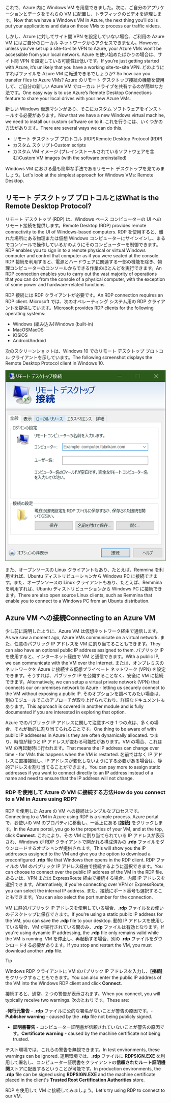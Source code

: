 <span data-ttu-id="4d5f7-101">これで、Azure 内に Windows VM を用意できました。次に、ご自分のアプリケーションとデータをそれらの VM に配置し、トラフィックのビデオを処理します。</span><span class="sxs-lookup"><span data-stu-id="4d5f7-101">Now that we have a Windows VM in Azure, the next thing you’ll do is put your applications and data on those VMs to process our traffic videos.</span></span> 

<span data-ttu-id="4d5f7-102">しかし、Azure に対してサイト間 VPN を設定していない場合、ご利用の Azure VM にはご自分のローカル ネットワークからアクセスできません。</span><span class="sxs-lookup"><span data-stu-id="4d5f7-102">However, unless you’ve set up a site-to-site VPN to Azure, your Azure VMs won’t be accessible from your local network.</span></span> <span data-ttu-id="4d5f7-103">Azure を使い始めたばかりの場合は、サイト間 VPN を設定している可能性は低いです。</span><span class="sxs-lookup"><span data-stu-id="4d5f7-103">If you’re just getting started with Azure, it’s unlikely that you have a working site-to-site VPN.</span></span> <span data-ttu-id="4d5f7-104">どのようにすればファイルを Azure VM に転送できるでしょうか? </span><span class="sxs-lookup"><span data-stu-id="4d5f7-104">So how can you transfer files to Azure VMs?</span></span> <span data-ttu-id="4d5f7-105">Azure のリモート デスクトップ接続の機能を使用して、ご自分の新しい Azure VM でローカル ドライブを共有するのが簡単な方法です。</span><span class="sxs-lookup"><span data-stu-id="4d5f7-105">One easy way is to use Azure’s Remote Desktop Connections feature to share your local drives with your new Azure VMs.</span></span>

<span data-ttu-id="4d5f7-106">新しい Windows 仮想マシンがあり、そこにカスタム ソフトウェアをインストールする必要があります。</span><span class="sxs-lookup"><span data-stu-id="4d5f7-106">Now that we have a new Windows virtual machine, we need to install our custom software on to it.</span></span> <span data-ttu-id="4d5f7-107">これを行うには、いくつかの方法があります。</span><span class="sxs-lookup"><span data-stu-id="4d5f7-107">There are several ways we can do this.</span></span>

- <span data-ttu-id="4d5f7-108">リモート デスクトップ プロトコル (RDP)</span><span class="sxs-lookup"><span data-stu-id="4d5f7-108">Remote Desktop Protocol (RDP)</span></span>
- <span data-ttu-id="4d5f7-109">カスタム スクリプト</span><span class="sxs-lookup"><span data-stu-id="4d5f7-109">Custom scripts</span></span>
- <span data-ttu-id="4d5f7-110">カスタム VM イメージ (プレインストールされているソフトウェアを含む)</span><span class="sxs-lookup"><span data-stu-id="4d5f7-110">Custom VM images (with the software preinstalled)</span></span>

<span data-ttu-id="4d5f7-111">Windows VM における最も簡単な手法であるリモート デスクトップを見てみましょう。</span><span class="sxs-lookup"><span data-stu-id="4d5f7-111">Let's look at the simplest approach for Windows VMs: Remote Desktop.</span></span>

## <a name="what-is-the-remote-desktop-protocol"></a><span data-ttu-id="4d5f7-112">リモート デスクトップ プロトコルとは</span><span class="sxs-lookup"><span data-stu-id="4d5f7-112">What is the Remote Desktop Protocol?</span></span>

<span data-ttu-id="4d5f7-113">リモート デスクトップ (RDP) は、Windows ベース コンピューターの UI へのリモート接続を提供します。</span><span class="sxs-lookup"><span data-stu-id="4d5f7-113">Remote Desktop (RDP) provides remote connectivity to the UI of Windows-based computers.</span></span> <span data-ttu-id="4d5f7-114">RDP を使用すると、離れた場所にある物理または仮想 Windows コンピューターにサインインし、まるでコンソールで操作しているかのようにそのコンピューターを制御できます。</span><span class="sxs-lookup"><span data-stu-id="4d5f7-114">RDP enables you to sign in to a remote physical or virtual Windows computer and control that computer as if you were seated at the console.</span></span> <span data-ttu-id="4d5f7-115">RDP 接続を利用すると、電源とハードウェアに関連する一部の機能を除き、物理コンピューターのコンソールからできる作業のほとんどを実行できます。</span><span class="sxs-lookup"><span data-stu-id="4d5f7-115">An RDP connection enables you to carry out the vast majority of operations that you can do from the console of a physical computer, with the exception of some power and hardware-related functions.</span></span>

<span data-ttu-id="4d5f7-116">RDP 接続には RDP クライアントが必要です。</span><span class="sxs-lookup"><span data-stu-id="4d5f7-116">An RDP connection requires an RDP client.</span></span> <span data-ttu-id="4d5f7-117">Microsoft では、次のオペレーティング システム用の RDP クライアントを提供しています。</span><span class="sxs-lookup"><span data-stu-id="4d5f7-117">Microsoft provides RDP clients for the following operating systems:</span></span>

- <span data-ttu-id="4d5f7-118">Windows (組み込み)</span><span class="sxs-lookup"><span data-stu-id="4d5f7-118">Windows (built-in)</span></span>
- <span data-ttu-id="4d5f7-119">MacOS</span><span class="sxs-lookup"><span data-stu-id="4d5f7-119">MacOS</span></span>
- <span data-ttu-id="4d5f7-120">iOS</span><span class="sxs-lookup"><span data-stu-id="4d5f7-120">iOS</span></span>
- <span data-ttu-id="4d5f7-121">Android</span><span class="sxs-lookup"><span data-stu-id="4d5f7-121">Android</span></span>

<span data-ttu-id="4d5f7-122">次のスクリーンショットは、Windows 10 でのリモート デスクトップ プロトコル クライアントを示しています。</span><span class="sxs-lookup"><span data-stu-id="4d5f7-122">The following screenshot displays the Remote Desktop Protocol client in Windows 10.</span></span>

![リモート デスクトップ プロトコル クライアントのユーザー インターフェイスのスクリーンショット。](../media/4-rdp-client.png)

<span data-ttu-id="4d5f7-124">また、オープンソースの Linux クライアントもあり、たとえば、Remmina を利用すれば、Ubuntu ディストリビューションから Windows PC に接続できます。また、オープンソースの Linux クライアントもあり、たとえば、Remmina を利用すれば、Ubuntu ディストリビューションから Windows PC に接続できます。</span><span class="sxs-lookup"><span data-stu-id="4d5f7-124">There are also open source Linux clients, such as Remmina that enable you to connect to a Windows PC from an Ubuntu distribution.</span></span>

## <a name="connecting-to-an-azure-vm"></a><span data-ttu-id="4d5f7-125">Azure VM への接続</span><span class="sxs-lookup"><span data-stu-id="4d5f7-125">Connecting to an Azure VM</span></span>

<span data-ttu-id="4d5f7-126">少し前に説明したように、Azure VM は仮想ネットワーク経由で通信します。</span><span class="sxs-lookup"><span data-stu-id="4d5f7-126">As we saw a moment ago, Azure VMs communicate on a virtual network.</span></span> <span data-ttu-id="4d5f7-127">また、任意のパブリック IP アドレスを VM に割り当てることもできます。</span><span class="sxs-lookup"><span data-stu-id="4d5f7-127">They can also have an optional public IP address assigned to them.</span></span> <span data-ttu-id="4d5f7-128">パブリック IP を使用すると、インターネット経由で VM と通信できます。</span><span class="sxs-lookup"><span data-stu-id="4d5f7-128">With a public IP, we can communicate with the VM over the Internet.</span></span> <span data-ttu-id="4d5f7-129">または、オンプレミスのネットワークを Azure に接続する仮想プライベート ネットワーク (VPN) を設定できます。そうすれば、パブリック IP を公開することなく、安全に VM に接続できます。</span><span class="sxs-lookup"><span data-stu-id="4d5f7-129">Alternatively, we can setup a virtual private network (VPN) that connects our on-premises network to Azure - letting us securely connect to the VM without exposing a public IP.</span></span> <span data-ttu-id="4d5f7-130">そのオプションを調べてみたい場合は、別のモジュールでこのアプローチが取り上げられており、詳細なドキュメントもあります。</span><span class="sxs-lookup"><span data-stu-id="4d5f7-130">This approach is covered in another module and is fully documented if you are interested in exploring that option.</span></span>

<span data-ttu-id="4d5f7-131">Azure でのパブリック IP アドレスに関して注意すべき 1 つの点は、多くの場合、それが動的に割り当てられることです。</span><span class="sxs-lookup"><span data-stu-id="4d5f7-131">One thing to be aware of with public IP addresses in Azure is they are often dynamically allocated.</span></span> <span data-ttu-id="4d5f7-132">つまり、時間が経つと IP アドレスが変わる可能性があります。VM の場合、これは VM の再起動時に行われます。</span><span class="sxs-lookup"><span data-stu-id="4d5f7-132">That means the IP address can change over time - for VMs this happens when the VM is restarted.</span></span> <span data-ttu-id="4d5f7-133">名前ではなく IP アドレスに直接接続し、IP アドレスが変化しないようにする必要がある場合は、静的アドレスを割り当てることができます。</span><span class="sxs-lookup"><span data-stu-id="4d5f7-133">You can pay more to assign static addresses if you want to connect directly to an IP address instead of a name and need to ensure that the IP address will not change.</span></span>

### <a name="how-do-you-connect-to-a-vm-in-azure-using-rdp"></a><span data-ttu-id="4d5f7-134">RDP を使用して Azure の VM に接続する方法</span><span class="sxs-lookup"><span data-stu-id="4d5f7-134">How do you connect to a VM in Azure using RDP?</span></span>

<span data-ttu-id="4d5f7-135">RDP を使用した Azure の VM への接続はシンプルなプロセスです。</span><span class="sxs-lookup"><span data-stu-id="4d5f7-135">Connecting to a VM in Azure using RDP is a simple process.</span></span> <span data-ttu-id="4d5f7-136">Azure portal で、お使いの VM のプロパティに移動し、一番上にある **[接続]** をクリックします。</span><span class="sxs-lookup"><span data-stu-id="4d5f7-136">In the Azure portal, you go to the properties of your VM, and at the top, click **Connect**.</span></span> <span data-ttu-id="4d5f7-137">これにより、その VM に割り当てられている IP アドレスが表示され、Windows が RDP クライアントで開かれる構成済みの **.rdp** ファイルをダウンロードするオプションが提供されます。</span><span class="sxs-lookup"><span data-stu-id="4d5f7-137">This will show you the IP addresses assigned to the VM and give you the option to download a preconfigured **.rdp** file that Windows then opens in the RDP client.</span></span> <span data-ttu-id="4d5f7-138">RDP ファイルの VM のパブリック IP アドレス経由で接続するように選択できます。</span><span class="sxs-lookup"><span data-stu-id="4d5f7-138">You can choose to connect over the public IP address of the VM in the RDP file.</span></span> <span data-ttu-id="4d5f7-139">あるいは、VPN または ExpressRoute 経由で接続する場合、内部 IP アドレスを選択できます。</span><span class="sxs-lookup"><span data-stu-id="4d5f7-139">Alternatively, if you're connecting over VPN or ExpressRoute, you can select the internal IP address.</span></span> <span data-ttu-id="4d5f7-140">また、接続にポート番号も選択することもできます。</span><span class="sxs-lookup"><span data-stu-id="4d5f7-140">You can also select the port number for the connection.</span></span>

<span data-ttu-id="4d5f7-141">VM に静的パブリック IP アドレスを使用している場合、**.rdp** ファイルをお使いのデスクトップに保存できます。</span><span class="sxs-lookup"><span data-stu-id="4d5f7-141">If you're using a static public IP address for the VM, you can save the **.rdp** file to your desktop.</span></span> <span data-ttu-id="4d5f7-142">動的 IP アドレスを使用している場合、VM が実行されている間のみ、**.rdp** ファイルは有効となります。</span><span class="sxs-lookup"><span data-stu-id="4d5f7-142">If you're using dynamic IP addressing, the **.rdp** file only remains valid while the VM is running.</span></span> <span data-ttu-id="4d5f7-143">VM を停止し、再起動する場合、別の **.rdp** ファイルをダウンロードする必要があります。</span><span class="sxs-lookup"><span data-stu-id="4d5f7-143">If you stop and restart the VM, you must download another **.rdp** file.</span></span>

> [!TIP]
> <span data-ttu-id="4d5f7-144">Windows RDP クライアントに VM のパブリック IP アドレスを入力し、**[接続]** をクリックすることもできます。</span><span class="sxs-lookup"><span data-stu-id="4d5f7-144">You can also enter the public IP address of the VM into the Windows RDP client and click **Connect**.</span></span>

<span data-ttu-id="4d5f7-145">接続すると、通常、2 つの警告が表示されます。</span><span class="sxs-lookup"><span data-stu-id="4d5f7-145">When you connect, you will typically receive two warnings.</span></span> <span data-ttu-id="4d5f7-146">次のとおりです。</span><span class="sxs-lookup"><span data-stu-id="4d5f7-146">These are:</span></span>

<span data-ttu-id="4d5f7-147">-**発行元警告** - **.rdp** ファイルに公的な署名がないことが警告の原因です。</span><span class="sxs-lookup"><span data-stu-id="4d5f7-147">-**Publisher warning** - caused by the **.rdp** file not being publicly signed.</span></span>
- <span data-ttu-id="4d5f7-148">**証明書警告** - コンピューター証明書が信頼されていないことが警告の原因です。</span><span class="sxs-lookup"><span data-stu-id="4d5f7-148">**Certificate warning** - caused by the machine certificate not being trusted.</span></span>

<span data-ttu-id="4d5f7-149">テスト環境では、これらの警告を無視できます。</span><span class="sxs-lookup"><span data-stu-id="4d5f7-149">In test environments, these warnings can be ignored.</span></span> <span data-ttu-id="4d5f7-150">運用環境では、**.rdp** ファイルに **RDPSIGN.EXE** を利用して署名し、コンピューター証明書をクライアントの**信頼されたルート証明機関**ストアに配置するということが可能です。</span><span class="sxs-lookup"><span data-stu-id="4d5f7-150">In production environments, the **.rdp** file can be signed using **RDPSIGN.EXE** and the machine certificate placed in the client's **Trusted Root Certification Authorities** store.</span></span>

<span data-ttu-id="4d5f7-151">RDP を使用して VM に接続してみましょう。</span><span class="sxs-lookup"><span data-stu-id="4d5f7-151">Let's try using RDP to connect to our VM.</span></span>
